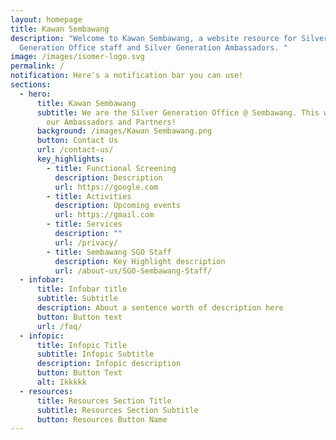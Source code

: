 ```yaml
---
layout: homepage
title: Kawan Sembawang
description: "Welcome to Kawan Sembawang, a website resource for Silver
  Generation Office staff and Silver Generation Ambassadors. "
image: /images/isomer-logo.svg
permalink: /
notification: Here's a notification bar you can use!
sections:
  - hero:
      title: Kawan Sembawang
      subtitle: We are the Silver Generation Office @ Sembawang. This website is for
        our Ambassadors and Partners!
      background: /images/Kawan Sembawang.png
      button: Contact Us
      url: /contact-us/
      key_highlights:
        - title: Functional Screening
          description: Description
          url: https://google.com
        - title: Activities
          description: Upcoming events
          url: https://gmail.com
        - title: Services
          description: ""
          url: /privacy/
        - title: Sembawang SGO Staff
          description: Key Highlight description
          url: /about-us/SGO-Sembawang-Staff/
  - infobar:
      title: Infobar title
      subtitle: Subtitle
      description: About a sentence worth of description here
      button: Button text
      url: /faq/
  - infopic:
      title: Infopic Title
      subtitle: Infopic Subtitle
      description: Infopic description
      button: Button Text
      alt: Ikkkkk
  - resources:
      title: Resources Section Title
      subtitle: Resources Section Subtitle
      button: Resources Button Name
---
```

